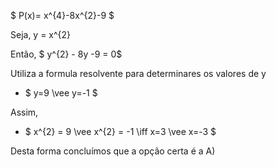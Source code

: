 $ P(x)= x^{4}-8x^{2}-9 $

Seja, y = x^{2}

Então, $  y^{2} - 8y -9 = 0$ 

Utiliza a formula resolvente para determinares os valores de y
 
 - $ y=9 \vee y=-1 $ 

Assim, 

 - $ x^{2} = 9 \vee x^{2} = -1 \iff  x=3 \vee x=-3 $ 


Desta forma concluímos que a opção certa é a A)

